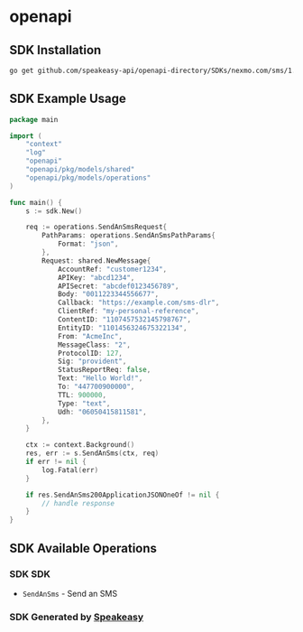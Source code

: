 # openapi

<!-- Start SDK Installation -->
## SDK Installation

```bash
go get github.com/speakeasy-api/openapi-directory/SDKs/nexmo.com/sms/1.2.0/go
```
<!-- End SDK Installation -->

## SDK Example Usage
<!-- Start SDK Example Usage -->
```go
package main

import (
    "context"
    "log"
    "openapi"
    "openapi/pkg/models/shared"
    "openapi/pkg/models/operations"
)

func main() {
    s := sdk.New()

    req := operations.SendAnSmsRequest{
        PathParams: operations.SendAnSmsPathParams{
            Format: "json",
        },
        Request: shared.NewMessage{
            AccountRef: "customer1234",
            APIKey: "abcd1234",
            APISecret: "abcdef0123456789",
            Body: "0011223344556677",
            Callback: "https://example.com/sms-dlr",
            ClientRef: "my-personal-reference",
            ContentID: "1107457532145798767",
            EntityID: "1101456324675322134",
            From: "AcmeInc",
            MessageClass: "2",
            ProtocolID: 127,
            Sig: "provident",
            StatusReportReq: false,
            Text: "Hello World!",
            To: "447700900000",
            TTL: 900000,
            Type: "text",
            Udh: "06050415811581",
        },
    }

    ctx := context.Background()
    res, err := s.SendAnSms(ctx, req)
    if err != nil {
        log.Fatal(err)
    }

    if res.SendAnSms200ApplicationJSONOneOf != nil {
        // handle response
    }
}
```
<!-- End SDK Example Usage -->

<!-- Start SDK Available Operations -->
## SDK Available Operations

### SDK SDK

* `SendAnSms` - Send an SMS
<!-- End SDK Available Operations -->

### SDK Generated by [Speakeasy](https://docs.speakeasyapi.dev/docs/using-speakeasy/client-sdks)
